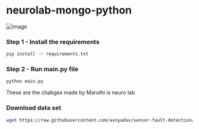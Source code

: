 # neurolab-mongo-python

![image](https://user-images.githubusercontent.com/57321948/196933065-4b16c235-f3b9-4391-9cfe-4affcec87c35.png)

### Step 1 - Install the requirements
```bash
pip install -r requirements.txt
```

### Step 2 - Run main.py file

```bash
python main.py
```
These are the chabges made by Maruthi is neuro lab
 
 ### Download data set 
 ```bash
 wget https://raw.githubusercontent.com/avnyadav/sensor-fault-detection/main/aps_failure_training_set1.csv
 ```